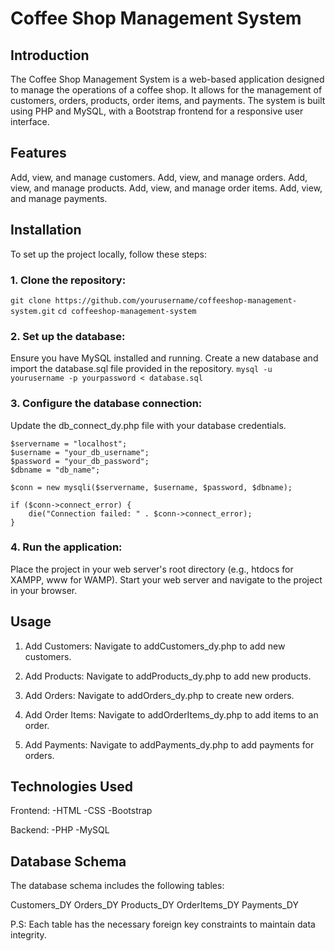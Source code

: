 # Coffee Shop Management System
## Introduction
The Coffee Shop Management System is a web-based application designed to manage the operations of a coffee shop. It allows for the management of customers, orders, products, order items, and payments. The system is built using PHP and MySQL, with a Bootstrap frontend for a responsive user interface.

## Features
Add, view, and manage customers.
Add, view, and manage orders.
Add, view, and manage products.
Add, view, and manage order items.
Add, view, and manage payments.

## Installation
To set up the project locally, follow these steps:

### 1. Clone the repository:
`git clone https://github.com/yourusername/coffeeshop-management-system.git`
`cd coffeeshop-management-system`

### 2. Set up the database:

Ensure you have MySQL installed and running.
Create a new database and import the database.sql file provided in the repository.
`mysql -u yourusername -p yourpassword < database.sql`

### 3. Configure the database connection:

Update the db_connect_dy.php file with your database credentials.

```
$servername = "localhost";
$username = "your_db_username";
$password = "your_db_password";
$dbname = "db_name";

$conn = new mysqli($servername, $username, $password, $dbname);

if ($conn->connect_error) {
    die("Connection failed: " . $conn->connect_error);
}
```

### 4. Run the application:

Place the project in your web server's root directory (e.g., htdocs for XAMPP, www for WAMP).
Start your web server and navigate to the project in your browser.

## Usage
1. Add Customers:
Navigate to addCustomers_dy.php to add new customers.

2. Add Products:
Navigate to addProducts_dy.php to add new products.

3. Add Orders:
Navigate to addOrders_dy.php to create new orders.

4. Add Order Items:
Navigate to addOrderItems_dy.php to add items to an order.

5. Add Payments:
Navigate to addPayments_dy.php to add payments for orders.

## Technologies Used
Frontend:
-HTML
-CSS
-Bootstrap

Backend:
-PHP
-MySQL

## Database Schema
The database schema includes the following tables:

Customers_DY
Orders_DY
Products_DY
OrderItems_DY
Payments_DY

P.S: Each table has the necessary foreign key constraints to maintain data integrity.

